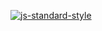 [![js-standard-style](https://cdn.rawgit.com/feross/standard/master/badge.svg)](http://standardjs.com)
